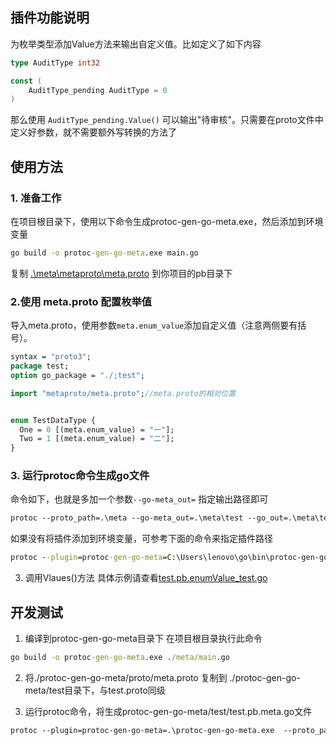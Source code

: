 ## 插件功能说明
为枚举类型添加Value方法来输出自定义值。比如定义了如下内容
```go
type AuditType int32

const (
    AuditType_pending AuditType = 0
)
```
那么使用 `AuditType_pending.Value()` 可以输出"待审核"。只需要在proto文件中定义好参数，就不需要额外写转换的方法了

## 使用方法
### 1. 准备工作
在项目根目录下，使用以下命令生成protoc-gen-go-meta.exe，然后添加到环境变量
```cmd
go build -o protoc-gen-go-meta.exe main.go
```

复制 [.\meta\metaproto\meta.proto](test%2Ftest.proto) 到你项目的pb目录下

### 2.使用 meta.proto 配置枚举值
导入meta.proto，使用参数`meta.enum_value`添加自定义值（注意两侧要有括号）。
```protobuf
syntax = "proto3";
package test;
option go_package = "./;test";

import "metaproto/meta.proto";//meta.proto的相对位置


enum TestDataType {
  One = 0 [(meta.enum_value) = "一"];
  Two = 1 [(meta.enum_value) = "二"];
}
```

### 3. 运行protoc命令生成go文件
命令如下，也就是多加一个参数`--go-meta_out=` 指定输出路径即可
```cmd
protoc --proto_path=.\meta --go-meta_out=.\meta\test --go_out=.\meta\test .\meta\test\test.proto
```

如果没有将插件添加到环境变量，可参考下面的命令来指定插件路径
```cmd
protoc --plugin=protoc-gen-go-meta=C:\Users\lenovo\go\bin\protoc-gen-go-meta.exe  --proto_path=.\meta --go-meta_out=.\meta\test --go_out=.\meta\test .\meta\test\test.proto
```

3. 调用Vlaues()方法
具体示例请查看[test.pb.enumValue_test.go](test%2Ftest.pb.enumValue_test.go)


## 开发测试
1. 编译到protoc-gen-go-meta目录下
在项目根目录执行此命令
```cmd
go build -o protoc-gen-go-meta.exe ./meta/main.go
```

2. 将./protoc-gen-go-meta/proto/meta.proto 复制到 ./protoc-gen-go-meta/test目录下，与test.proto同级

3. 运行protoc命令，将生成protoc-gen-go-meta/test/test.pb.meta.go文件
```cmd
protoc --plugin=protoc-gen-go-meta=.\protoc-gen-go-meta.exe  --proto_path=.\meta --go_out=.\meta\test --go-meta_out=.\meta\test .\meta\test\test.proto
```